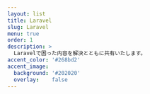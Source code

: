 ```yaml
---
layout: list
title: Laravel
slug: Laravel
menu: true
order: 1
description: >
  Laravelで困った内容を解決とともに共有いたします。
accent_color: '#268bd2'
accent_image:
  background: '#202020'
  overlay:    false
---
```

